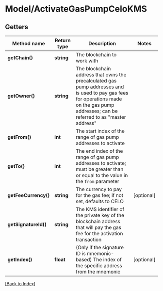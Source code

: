 # Model/ActivateGasPumpCeloKMS

## Getters

Method name | Return type | Description | Notes
------------ | ------------- | ------------- | -------------
**getChain()** | **string** | The blockchain to work with |
**getOwner()** | **string** | The blockchain address that owns the precalculated gas pump addresses and is used to pay gas fees for operations made on the gas pump addresses; can be referred to as "master address" |
**getFrom()** | **int** | The start index of the range of gas pump addresses to activate |
**getTo()** | **int** | The end index of the range of gas pump addresses to activate; must be greater than or equal to the value in the <code>from</code> parameter |
**getFeeCurrency()** | **string** | The currency to pay for the gas fee; if not set, defaults to CELO | [optional]
**getSignatureId()** | **string** | The KMS identifier of the private key of the blockchain address that will pay the gas fee for the activation transaction |
**getIndex()** | **float** | (Only if the signature ID is mnemonic-based) The index of the specific address from the mnemonic | [optional]

[[Back to Index]](../index.md)
